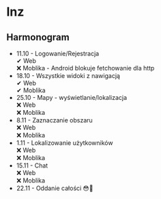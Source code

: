 # Inz
## Harmonogram
* 11.10 - Logowanie/Rejestracja \
  ✔ Web \
  ❌ Moblika - Android blokuje fetchowanie dla http 
* 18.10 - Wszystkie widoki z nawigacją \
  ✔ Web \
  ✔ Moblika
* 25.10 - Mapy - wyświetlanie/lokalizacja \
  ❌ Web \
  ❌ Moblika
* 8.11 - Zaznaczanie obszaru \
  ❌ Web \
  ❌ Moblika
* 1.11 - Lokalizowanie użytkowników \
  ❌ Web \
  ❌ Moblika
* 15.11 - Chat \
  ❌ Web \
  ❌ Moblika
* 22.11 - Oddanie całości 😳😬
  
